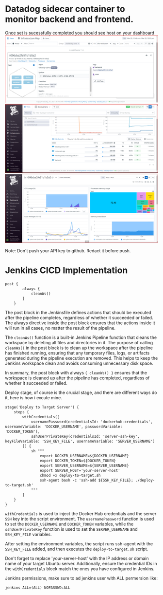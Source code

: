 # Datadog sidecar container to monitor backend and frontend.

Once set is sucessfully completed you should see host on your dashboard
![pic-1](images/pic-1.png)
![pic-2](images/pic-2.png)
![pic-3](images/pic-3.png)


Note: Don't push your API key to github. Redact it before push.


# Jenkins CICD Implementation

```
post {
        always {
            cleanWs()
        }
    }
```

The post block in the Jenkinsfile defines actions that should be executed after the pipeline completes, regardless of whether it succeeded or failed. The always directive inside the post block ensures that the actions inside it will run in all cases, no matter the result of the pipeline.

The `cleanWs()` function is a built-in Jenkins Pipeline function that cleans the workspace by deleting all files and directories in it. The purpose of calling `cleanWs()` in the post block is to clean up the workspace after the pipeline has finished running, ensuring that any temporary files, logs, or artifacts generated during the pipeline execution are removed. This helps to keep the Jenkins workspace clean and avoids consuming unnecessary disk space.

In summary, the post block with always `{ cleanWs() }` ensures that the workspace is cleaned up after the pipeline has completed, regardless of whether it succeeded or failed.


Deploy stage, of course is the crucial stage, and there are different ways do it, here is how i excute mine.

```
stage('Deploy to Target Server') {
    steps {
        withCredentials([
            usernamePassword(credentialsId: 'dockerhub-credentials', usernameVariable: 'DOCKER_USERNAME', passwordVariable: 'DOCKER_TOKEN'),
            sshUserPrivateKey(credentialsId: 'server-ssh-key', keyFileVariable: 'SSH_KEY_FILE', usernameVariable: 'SERVER_USERNAME')
        ]) {
            sh """
                export DOCKER_USERNAME=${DOCKER_USERNAME}
                export DOCKER_TOKEN=${DOCKER_TOKEN}
                export SERVER_USERNAME=${SERVER_USERNAME}
                export SERVER_HOST='your-server-host'
                chmod +x deploy-to-target.sh
                ssh-agent bash -c 'ssh-add ${SSH_KEY_FILE}; ./deploy-to-target.sh'
            """
        }
    }
}
```
`withCredentials` is used to inject the Docker Hub credentials and the server `SSH` key into the script environment. The `usernamePassword` function is used to set the `DOCKER_USERNAME` and `DOCKER_TOKEN` variables, while the `sshUserPrivateKey` function is used to set the `SERVER_USERNAME` and `SSH_KEY_FILE` variables.

After setting the environment variables, the script runs ssh-agent with the `SSH_KEY_FILE` added, and then executes the `deploy-to-target.sh` script.

Don't forget to replace 'your-server-host' with the IP address or domain name of your target Ubuntu server. Additionally, ensure the credential IDs in the `withCredentials` block match the ones you have configured in Jenkins.

Jenkins permissions, make sure to ad jenkins user with ALL permersion like:
```
jenkins ALL=(ALL) NOPASSWD:ALL
```
